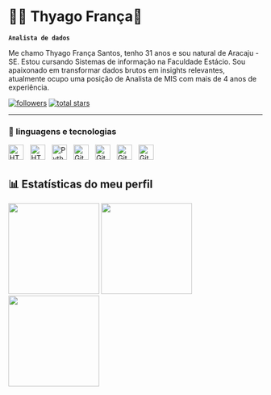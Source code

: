 # 👨‍💻 Thyago França👋

**`Analista de dados`**

Me chamo Thyago França Santos, tenho 31 anos e sou natural de Aracaju - SE. Estou cursando Sistemas de informação na Faculdade Estácio. Sou apaixonado em transformar dados brutos em insights relevantes, atualmente ocupo uma posição de Analista de MIS com mais de 4 anos de experiência.

   <p align="left">
      <a href="https://github.com/thyago-f?tab=followers">
         <img alt="followers" title="Follow me on Github" src="https://custom-icon-badges.demolab.com/github/followers/thyago-f?color=236ad3&labelColor=1155ba&style=for-the-badge&logo=person-add&label=Follow&logoColor=white"/></a>
      <a href="https://github.com/thyago-f?tab=repositories&sort=stargazers">
         <img alt="total stars" title="Total stars on GitHub" src="https://custom-icon-badges.demolab.com/github/stars/thyago-f?color=55960c&style=for-the-badge&labelColor=488207&logo=star"/></a>
   </p>

---

### 🤖 linguagens e tecnologias

<div>
    <img 
        align="left"
        alt="HTML"
        title="HTML"
        width="30px"
        style="padding-right: 10px;"
        src="https://cdn.jsdelivr.net/gh/devicons/devicon@latest/icons/html5/html5-original.svg" 
    />
    <img 
        align="left"
        alt="HTML"
        title="HTML"
        width="30px"
        style="padding-right: 10px;"
        src="https://cdn.jsdelivr.net/gh/devicons/devicon@latest/icons/nodejs/nodejs-original.svg" 
    />
    <img 
        align="left" 
        alt="Python" 
        width="30px" 
        style="padding-right:10px;" 
        src="https://cdn.jsdelivr.net/gh/devicons/devicon/icons/python/python-plain.svg" 
    />
    <img 
        align="left" 
        alt="GitHub" 
        width="30px" 
        style="padding-right:10px;" 
        src="https://cdn.jsdelivr.net/gh/devicons/devicon@latest/icons/azuresqldatabase/azuresqldatabase-original.svg" 
    />
    <img 
        align="left" 
        alt="GitHub" 
        width="30px" 
        style="padding-right:10px;" 
        src="https://cdn.jsdelivr.net/gh/devicons/devicon@latest/icons/mysql/mysql-original-wordmark.svg" 
    />
    <img 
        align="left" 
        alt="GitHub" 
        width="30px" 
        style="padding-right:10px;" 
        src="https://cdn.jsdelivr.net/gh/devicons/devicon@latest/icons/pandas/pandas-original-wordmark.svg" 
    />
    <img 
        align="left" 
        alt="GitHub" 
        width="30px" 
        style="padding-right:10px;" 
        src="https://cdn.jsdelivr.net/gh/devicons/devicon@latest/icons/windows11/windows11-original-wordmark.svg" 
    />
</div>

<br></br>

## 📊 Estatísticas do meu perfil

<div align="left">
  <img height="180em" src="https://github-readme-stats.vercel.app/api?username=thyago-f&show_icons=true&theme=radical&hide=prs,issues,contribs"/>
  <img height="180em" src="https://github-readme-stats.vercel.app/api/top-langs/?username=thyago-f&layout=compact&theme=radical"/>
  <img height="180em" src="https://nirzak-streak-stats.vercel.app/?user=thyago-f&theme=radical&hide_border=false"/>
</div> 
